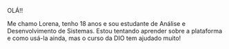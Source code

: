 OLÁ!!

Me chamo Lorena, tenho 18 anos e sou estudante de Análise e Desenvolvimento de Sistemas. Estou tentando aprender sobre a plataforma e como usá-la ainda, mas o curso da DIO tem ajudado muito!
